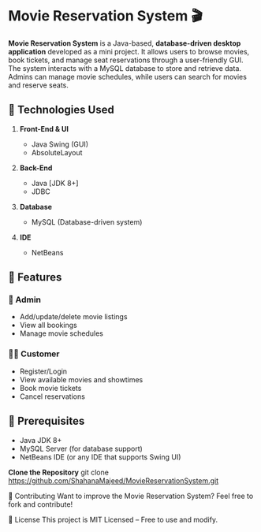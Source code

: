 # Movie Reservation System 🎬

**Movie Reservation System** is a Java-based, **database-driven desktop application** developed as a mini project. It allows users to browse movies, book tickets, and manage seat reservations through a user-friendly GUI. The system interacts with a MySQL database to store and retrieve data. Admins can manage movie schedules, while users can search for movies and reserve seats.



## 🔧 Technologies Used

1. **Front-End & UI**
   - Java Swing (GUI)
   - AbsoluteLayout

2. **Back-End**
   - Java [JDK 8+]
   - JDBC

3. **Database**
   - MySQL (Database-driven system)

4. **IDE**
   - NetBeans


## 📁 Features

### 👤 Admin
- Add/update/delete movie listings  
- View all bookings  
- Manage movie schedules  

### 🧑‍💼 Customer
- Register/Login  
- View available movies and showtimes  
- Book movie tickets  
- Cancel reservations  


## 📌 Prerequisites

- Java JDK 8+  
- MySQL Server (for database support)  
- NetBeans IDE (or any IDE that supports Swing UI)

 **Clone the Repository**
   git clone https://github.com/ShahanaMajeed/MovieReservationSystem.git

📩 Contributing 
Want to improve the Movie Reservation System? Feel free to fork and contribute!

📜 License 
This project is MIT Licensed – Free to use and modify.
